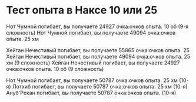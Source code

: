 # Тест опыта в Наксе 10 или 25

Нот Чумной погибает, вы получаете 24927 очка:очков опыта. 10 об (9-я сложность)
Нот Чумной погибает, вы получаете 49094 очка:очков опыта. 25 хм

Хейган Нечестивый погибает, вы получаете 55865 очка:очков опыта. 25
Хейган Нечестивый погибает, вы получаете 49094 очка:очков опыта. 25 хм (9 сложность)
Хейган Нечестивый погибает, вы получаете 24927 очка:очков опыта. 10 об (9 сложность)


Нот Чумной погибает, вы получаете 50787 очка:очков опыта. 25 хм (10-я)
Лотхиб погибает, вы получаете 50787 очка:очков опыта. 25 хм (10-я)
Ануб'Рекан погибает, вы получаете 50787 очка:очков опыта. (10-я)
